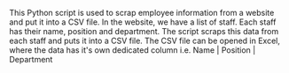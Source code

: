 This Python script is used to scrap employee information from a website and put it into a CSV file.
In the website, we have a list of staff.
Each staff has their name, position and department.
The script scraps this data from each staff and puts it into a CSV file.
The CSV file can be opened in Excel, where the data has it's own dedicated column i.e. Name | Position | Department
